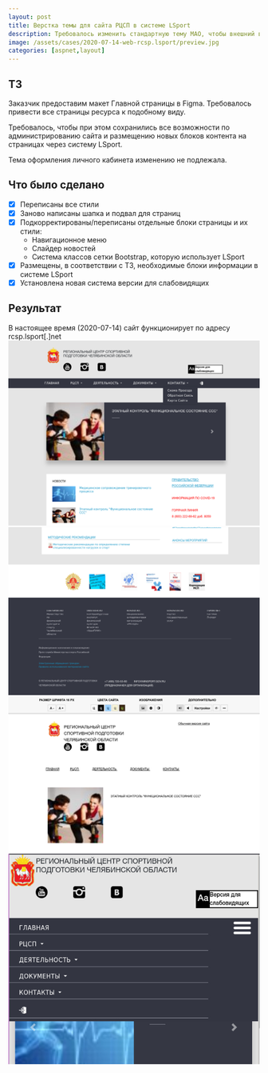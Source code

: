 ```yaml
---
layout: post
title: Верстка темы для сайта РЦСП в системе LSport
description: Требовалось изменить стандартную тему MAO, чтобы внешний вид стал подобен сайту Министерства спорта с некоторыми изменениями, внесёнными Заказчиком.
image: /assets/cases/2020-07-14-web-rcsp.lsport/preview.jpg 
categories: [aspnet,layout]
---
```

## ТЗ
Заказчик предоставим макет Главной страницы в Figma. Требовалось привести все страницы ресурса к подобному виду.

Требовалось, чтобы при этом сохранились все возможности по администрированию сайта и размещению новых блоков контента на страницах через систему LSport.

Тема оформления личного кабинета изменению не подлежала.

## Что было сделано
  * [x] Переписаны все стили
  * [x] Заново написаны шапка и подвал для страниц
  * [x] Подкорректированы/переписаны отдельные блоки страницы и их стили:
    * Навигационное меню
    * Слайдер новостей
    * Система классов сетки Bootstrap, которую использует LSport
  * [x] Размещены, в соответствии с ТЗ, необходимые блоки информации в системе LSport
  * [x] Установлена новая система версии для слабовидящих
  
## Результат
В настоящее время (2020-07-14) сайт функционирует по адресу rcsp.lsport[.]net
![Главная main page](/assets/cases/2020-07-14-web-rcsp.lsport/preview.jpg)
![Версия для слабовидящих](/assets/cases/2020-07-14-web-rcsp.lsport/img1.jpg)
![Подвал footer](/assets/cases/2020-07-14-web-rcsp.lsport/img2.jpg)
![Адаптивная верстка mobile](/assets/cases/2020-07-14-web-rcsp.lsport/img3.jpg)
